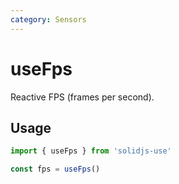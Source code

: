 ```yaml
---
category: Sensors
---
```


# useFps

Reactive FPS (frames per second).

## Usage

```js
import { useFps } from 'solidjs-use'

const fps = useFps()
```
